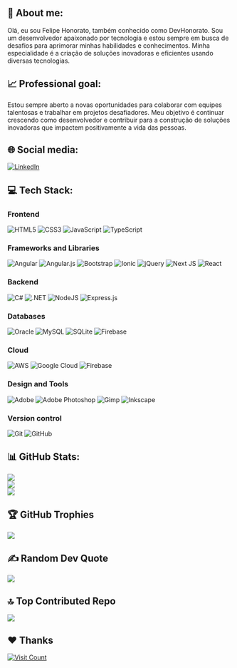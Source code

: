 ## 👋 About me:

Olá, eu sou Felipe Honorato, também conhecido como DevHonorato. 
Sou um desenvolvedor apaixonado por tecnologia e estou sempre em busca de desafios para aprimorar minhas habilidades e conhecimentos. Minha especialidade é a criação de soluções inovadoras e eficientes usando diversas tecnologias.

## 📈 Professional goal:

Estou sempre aberto a novas oportunidades para colaborar com equipes talentosas e trabalhar em projetos desafiadores. Meu objetivo é continuar crescendo como desenvolvedor e contribuir para a construção de soluções inovadoras que impactem positivamente a vida das pessoas.

## 🌐 Social media:

[![LinkedIn](https://img.shields.io/badge/LinkedIn-%230077B5.svg?logo=linkedin&logoColor=white)](https://linkedin.com/in/felipe-honorato-9b3579204) 

## 💻 Tech Stack:

### Frontend
![HTML5](https://img.shields.io/badge/html5-%23E34F26.svg?style=for-the-badge&logo=html5&logoColor=white) ![CSS3](https://img.shields.io/badge/css3-%231572B6.svg?style=for-the-badge&logo=css3&logoColor=white) ![JavaScript](https://img.shields.io/badge/javascript-%23323330.svg?style=for-the-badge&logo=javascript&logoColor=%23F7DF1E) ![TypeScript](https://img.shields.io/badge/typescript-%233178C6.svg?style=for-the-badge&logo=typescript&logoColor=white) 

### Frameworks and Libraries
![Angular](https://img.shields.io/badge/angular-%23DD0031.svg?style=for-the-badge&logo=angular&logoColor=white) ![Angular.js](https://img.shields.io/badge/angular.js-%23E23237.svg?style=for-the-badge&logo=angularjs&logoColor=white) ![Bootstrap](https://img.shields.io/badge/bootstrap-%238511FA.svg?style=for-the-badge&logo=bootstrap&logoColor=white) ![Ionic](https://img.shields.io/badge/Ionic-%233880FF.svg?style=for-the-badge&logo=Ionic&logoColor=white) ![jQuery](https://img.shields.io/badge/jquery-%230769AD.svg?style=for-the-badge&logo=jquery&logoColor=white) ![Next JS](https://img.shields.io/badge/Next-black?style=for-the-badge&logo=next.js&logoColor=white) ![React](https://img.shields.io/badge/react-%2320232a.svg?style=for-the-badge&logo=react&logoColor=%2361DAFB)

### Backend
![C#](https://img.shields.io/badge/c%23-%23239120.svg?style=for-the-badge&logo=csharp&logoColor=white) ![.NET](https://img.shields.io/badge/.NET-5C2D91?style=for-the-badge&logo=.net&logoColor=white) ![NodeJS](https://img.shields.io/badge/node.js-6DA55F?style=for-the-badge&logo=node.js&logoColor=white) ![Express.js](https://img.shields.io/badge/express.js-%23404d59.svg?style=for-the-badge&logo=express&logoColor=%2361DAFB)

### Databases
![Oracle](https://img.shields.io/badge/Oracle-F80000?style=for-the-badge&logo=oracle&logoColor=white) ![MySQL](https://img.shields.io/badge/mysql-4479A1.svg?style=for-the-badge&logo=mysql&logoColor=white) ![SQLite](https://img.shields.io/badge/sqlite-%2307405e.svg?style=for-the-badge&logo=sqlite&logoColor=white) ![Firebase](https://img.shields.io/badge/firebase-a08021?style=for-the-badge&logo=firebase&logoColor=ffcd34)

### Cloud
![AWS](https://img.shields.io/badge/AWS-%23FF9900.svg?style=for-the-badge&logo=amazon-aws&logoColor=white) ![Google Cloud](https://img.shields.io/badge/GoogleCloud-%234285F4.svg?style=for-the-badge&logo=google-cloud&logoColor=white) ![Firebase](https://img.shields.io/badge/firebase-%23039BE5.svg?style=for-the-badge&logo=firebase) 

### Design and Tools
![Adobe](https://img.shields.io/badge/adobe-%23FF0000.svg?style=for-the-badge&logo=adobe&logoColor=white) ![Adobe Photoshop](https://img.shields.io/badge/adobe%20photoshop-%2331A8FF.svg?style=for-the-badge&logo=adobe%20photoshop&logoColor=white) ![Gimp](https://img.shields.io/badge/Gimp-657D8B?style=for-the-badge&logo=gimp&logoColor=FFFFFF) ![Inkscape](https://img.shields.io/badge/Inkscape-e0e0e0?style=for-the-badge&logo=inkscape&logoColor=080A13)

### Version control
![Git](https://img.shields.io/badge/git-%23F05033.svg?style=for-the-badge&logo=git&logoColor=white) ![GitHub](https://img.shields.io/badge/github-%23121011.svg?style=for-the-badge&logo=github&logoColor=white) 

## 📊 GitHub Stats:

![](https://github-readme-streak-stats.herokuapp.com/?user=devhonoratoBR&theme=dark&hide_border=true)<br/>
![](https://github-readme-stats.vercel.app/api?username=devhonoratoBR&theme=dark&hide_border=true&include_all_commits=true&count_private=true)<br/>
![](https://github-readme-stats.vercel.app/api/top-langs/?username=devhonoratoBR&theme=dark&hide_border=true&include_all_commits=true&count_private=true&layout=compact&langs_count=10)

## 🏆 GitHub Trophies
![](https://github-profile-trophy.vercel.app/?username=devhonoratoBR&theme=nord&no-frame=true&no-bg=true&margin-w=4&margin-h=5&row=2&column=4)

## ✍️ Random Dev Quote
![](https://quotes-github-readme.vercel.app/api?type=horizontal&theme=dark)

<!-- [![Quotes Readme](https://quotes-readme.vercel.app/api?type=horizontal&theme=dark)](https://github.com/devhonoratoBR/quotes-readme) -->

## 🔝 Top Contributed Repo
![](https://github-contributor-stats.vercel.app/api?username=devhonoratoBR&hide_border=true&limit=5&theme=dark&combine_all_yearly_contributions=true)

## ❤️ Thanks 
[![Visit Count](https://visitcount.itsvg.in/api?id=devhonoratoBR&icon=5&color=12)](https://visitcount.itsvg.in) 


<!--## 💰 You can help me by Donating -->
<!--[![PayPal](https://img.shields.io/badge/PayPal-00457C?style=for-the-badge&logo=paypal&logoColor=white)](https://paypal.me/a) -->

<!-- Proudly created with GPRM ( https://gprm.itsvg.in ) -->
